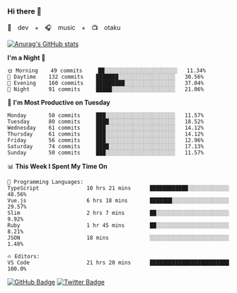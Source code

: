 ### Hi there 👋

🚀　dev　+　🎧　music　+　📺　otaku


[![Anurag's GitHub stats](https://github-readme-stats.vercel.app/api?username=koheitasaka&count_private=true&show_icons=true&theme=monokai)](https://github.com/koheitasaka/github-readme-stats)

<!--START_SECTION:waka-->
**I'm a Night 🦉** 

```text
🌞 Morning    49 commits     ██░░░░░░░░░░░░░░░░░░░░░░░   11.34% 
🌆 Daytime    132 commits    ███████░░░░░░░░░░░░░░░░░░   30.56% 
🌃 Evening    160 commits    █████████░░░░░░░░░░░░░░░░   37.04% 
🌙 Night      91 commits     █████░░░░░░░░░░░░░░░░░░░░   21.06%

```
📅 **I'm Most Productive on Tuesday** 

```text
Monday       50 commits     ███░░░░░░░░░░░░░░░░░░░░░░   11.57% 
Tuesday      80 commits     ████░░░░░░░░░░░░░░░░░░░░░   18.52% 
Wednesday    61 commits     ███░░░░░░░░░░░░░░░░░░░░░░   14.12% 
Thursday     61 commits     ███░░░░░░░░░░░░░░░░░░░░░░   14.12% 
Friday       56 commits     ███░░░░░░░░░░░░░░░░░░░░░░   12.96% 
Saturday     74 commits     ████░░░░░░░░░░░░░░░░░░░░░   17.13% 
Sunday       50 commits     ███░░░░░░░░░░░░░░░░░░░░░░   11.57%

```


📊 **This Week I Spent My Time On** 

```text
💬 Programming Languages: 
TypeScript               10 hrs 21 mins      ████████████░░░░░░░░░░░░░   48.56% 
Vue.js                   6 hrs 18 mins       ███████░░░░░░░░░░░░░░░░░░   29.57% 
Slim                     2 hrs 7 mins        ██░░░░░░░░░░░░░░░░░░░░░░░   9.92% 
Ruby                     1 hr 45 mins        ██░░░░░░░░░░░░░░░░░░░░░░░   8.21% 
JSON                     18 mins             ░░░░░░░░░░░░░░░░░░░░░░░░░   1.48%

🔥 Editors: 
VS Code                  21 hrs 20 mins      █████████████████████████   100.0%

```


<!--END_SECTION:waka-->

[![GitHub Badge](https://img.shields.io/badge/GitHub-100000?style=for-the-badge&logo=github&logoColor=white)](https://github.com/koheitasaka)
[![Twitter Badge](https://img.shields.io/badge/Twitter-1DA1F2?style=for-the-badge&logo=twitter&logoColor=white)](https://twitter.com/sleep_asleep_)
